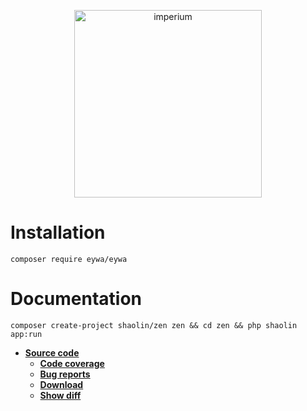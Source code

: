 <p align="center"><img src="https://zupimages.net/up/18/08/rd2u.png" width="300" alt="imperium"></p>


# Installation

`composer require eywa/eywa`

# Documentation

`composer create-project shaolin/zen zen && cd zen && php shaolin app:run`

* [**Source code**](https://git.fumseck.eu/cgit/eywa)
    * [**Code coverage**](https://eywa.fumseck.eu)
    * [**Bug reports**](mailto:bugzilla@laposte.net)
    * [**Download**](https://git.fumseck.eu/cgit/eywa/snapshot/eywa-10.7.zip)
    * [**Show diff**](https://git.fumseck.eu/cgit/eywa/diff/?id=10.7&id2=10.6&dt=2)
